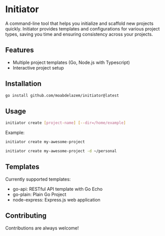 # Initiator

A command-line tool that helps you initialize and scaffold new projects quickly. Initiator provides templates and configurations for various project types, saving you time and ensuring consistency across your projects.

## Features

- Multiple project templates (Go, Node.js with Typescript)
- Interactive project setup

## Installation

```bash
go install github.com/moabdelazem/initiator@latest
```

## Usage

```bash
initiator create [project-name] [--dir=/home/example]
```

Example:

```bash
initiator create my-awesome-project
```

```bash
initiator create my-awesome-project -d ~/personal
```

## Templates

Currently supported templates:

- go-api: RESTful API template with Go Echo
- go-plain: Plain Go Project
- node-express: Express.js web application

## Contributing

Contributions are always welcome!
